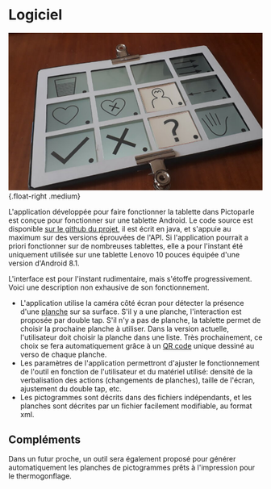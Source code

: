 # Logiciel

![L'interface de l'application sur une tablette](img/tablette.jpg){.float-right .medium}

L'application développée pour faire fonctionner la tablette dans Pictoparle est conçue pour fonctionner sur une tablette Android. Le code source est disponible [sur le github du projet](https://github.com/jmtrivial/pictoparle), il est écrit en java, et s'appuie au maximum sur des versions éprouvées de l'API. Si l'application pourrait a priori fonctionner sur de nombreuses tablettes, elle a pour l'instant été uniquement utilisée sur une tablette Lenovo 10 pouces équipée d'une version d'Android 8.1.

L'interface est pour l'instant rudimentaire, mais s'étoffe progressivement. Voici une description non exhausive de son fonctionnement.

* L'application utilise la caméra côté écran pour détecter la présence d'une [planche](planches.md) sur sa surface. S'il y a une planche, l'interaction est proposée par double tap. S'il n'y a pas de planche, la tablette permet de choisir la prochaine planche à utiliser. Dans la version actuelle, l'utilisateur doit choisir la planche dans une liste. Très prochainement, ce choix se fera automatiquement grâce à un [QR code](https://fr.wikipedia.org/wiki/Code_QR) unique dessiné au verso de chaque planche.
* Les paramètres de l'application permettront d'ajuster le fonctionnement de l'outil en fonction de l'utilisateur et du matériel utilisé: densité de la verbalisation des actions (changements de planches), taille de l'écran, ajustement du double tap, etc.
* Les pictogrammes sont décrits dans des fichiers indépendants, et les planches sont décrites par un fichier facilement modifiable, au format xml.

## Compléments

Dans un futur proche, un outil sera également proposé pour générer automatiquement les planches de pictogrammes prêts à l'impression pour le thermogonflage.
